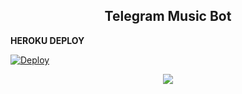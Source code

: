 <h2 align="center"> Telegram Music Bot 
</h2>





<b> HEROKU DEPLOY </b>

[![Deploy](https://www.herokucdn.com/deploy/button.svg)](https://heroku.com/deploy?template=https://github.com/RaviBey/MusicTagBot.git)




<p align="center">
  <img src="https://telegra.ph/file/7f6a1a5857267ec4a2a2d.jpg">
</p>

